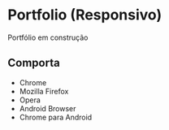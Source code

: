 # Portfolio (Responsivo)
<p>Portfólio em construção</p>

<h2>Comporta</h2>
<ul>
  <li>Chrome</li>
  <li>Mozilla Firefox</li>
  <li>Opera</li>
  <li>Android Browser</li>
  <li>Chrome para Android</li>
</ul>
